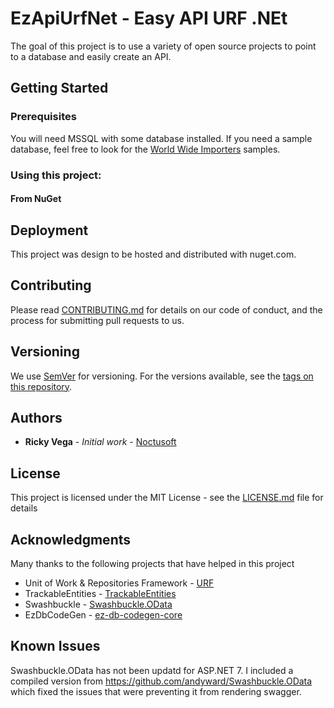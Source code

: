 # EzApiUrfNet - Easy API URF .NEt

The goal of this project is to use a variety of open source projects to point to a database and easily create an API.

## Getting Started

### Prerequisites
You will need MSSQL with some database installed.  If you need a sample database,  feel free to look for the [World Wide Importers](https://github.com/Microsoft/sql-server-samples/releases/tag/wide-world-importers-v1.0) samples.

### Using this project:

####  From NuGet

## Deployment

This project was design to be hosted and distributed with nuget.com.

## Contributing

Please read [CONTRIBUTING.md](https://gist.github.com/rvegajr/651875c08acb76009e563db128f33e7e) for details on our code of conduct, and the process for submitting pull requests to us.

## Versioning

We use [SemVer](http://semver.org/) for versioning. For the versions available, see the [tags on this repository](https://github.com/rvegajr/tags). 

## Authors

* **Ricky Vega** - *Initial work* - [Noctusoft](https://github.com/rvegajr)

## License

This project is licensed under the MIT License - see the [LICENSE.md](LICENSE.md) file for details

## Acknowledgments

Many thanks to the following projects that have helped in this project
* Unit of Work & Repositories Framework - [URF](https://github.com/urfnet/URF.NET)
* TrackableEntities - [TrackableEntities](https://github.com/TrackableEntities)
* Swashbuckle - [Swashbuckle.OData](https://github.com/andyward/Swashbuckle.OData)
* EzDbCodeGen - [ez-db-codegen-core](https://github.com/rvegajr/ez-db-codegen-core)

## Known Issues

Swashbuckle.OData has not been updatd for ASP.NET 7.  I included a compiled version from https://github.com/andyward/Swashbuckle.OData which fixed the issues that were preventing it from rendering swagger.
